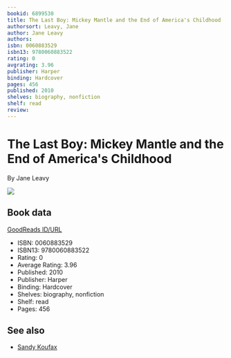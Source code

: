 ```yaml
---
bookid: 6899530
title: The Last Boy: Mickey Mantle and the End of America's Childhood
authorsort: Leavy, Jane
author: Jane Leavy
authors: 
isbn: 0060883529
isbn13: 9780060883522
rating: 0
avgrating: 3.96
publisher: Harper
binding: Hardcover
pages: 456
published: 2010
shelves: biography, nonfiction
shelf: read
review: 
---
```


# The Last Boy: Mickey Mantle and the End of America's Childhood

By Jane Leavy

![](https://i.gr-assets.com/images/S/compressed.photo.goodreads.com/books/1383166267l/6899530.jpg)

## Book data

[GoodReads ID/URL](https://www.goodreads.com/book/show/6899530)

- ISBN: 0060883529
- ISBN13: 9780060883522
- Rating: 0
- Average Rating: 3.96
- Published: 2010
- Publisher: Harper
- Binding: Hardcover
- Shelves: biography, nonfiction
- Shelf: read
- Pages: 456


## See also

- [Sandy Koufax](Sandy_Koufax-_A_Leftys_Legacy.md)
